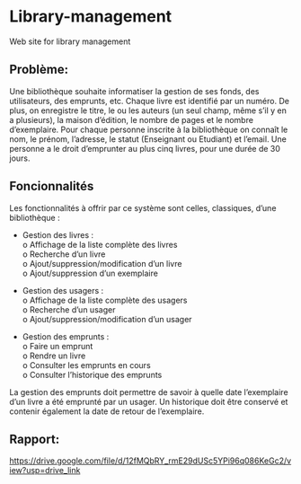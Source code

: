 # Library-management
Web site for library management

## Problème:
Une bibliothèque souhaite informatiser la gestion de ses fonds, des utilisateurs, des emprunts, etc. Chaque livre est identifié par un numéro. De plus, on enregistre le titre, le ou les auteurs (un seul champ, même s’il y en a plusieurs), la maison d’édition, le nombre de pages et le nombre d’exemplaire. Pour chaque personne inscrite à la bibliothèque on connaît le nom, le prénom, l’adresse, le statut (Enseignant ou Etudiant) et l’email. Une personne a le droit d’emprunter au plus cinq livres, pour une durée de 30 jours. 

## Foncionnalités
Les fonctionnalités à offrir par ce système sont celles, classiques, d’une bibliothèque :  

  *    Gestion des livres :  
      o    Affichage de la liste complète des livres  
      o    Recherche d’un livre  
      o    Ajout/suppression/modification d’un livre  
      o    Ajout/suppression d’un exemplaire  
      
  *    Gestion des usagers :  
      o    Affichage de la liste complète des usagers  
      o    Recherche d’un usager  
      o    Ajout/suppression/modification d’un usager  
      
  *	Gestion des emprunts :  
      o    Faire un emprunt  
      o    Rendre un livre  
      o    Consulter les emprunts en cours  
      o    Consulter l’historique des emprunts  
      
La gestion des emprunts doit permettre de savoir à quelle date l’exemplaire d’un livre a été emprunté par un usager. Un historique doit être conservé et contenir également la date de retour de l’exemplaire.

## Rapport:
https://drive.google.com/file/d/12fMQbRY_rmE29dUSc5YPi96q086KeGc2/view?usp=drive_link
